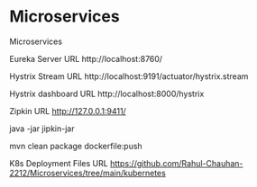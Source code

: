 # Microservices
Microservices

Eureka Server URL
http://localhost:8760/


Hystrix Stream URL
http://localhost:9191/actuator/hystrix.stream

Hystrix dashboard URL
http://localhost:8000/hystrix


Zipkin URL
http://127.0.0.1:9411/


java -jar jipkin-jar



mvn clean package dockerfile:push


K8s Deployment Files URL
https://github.com/Rahul-Chauhan-2212/Microservices/tree/main/kubernetes


